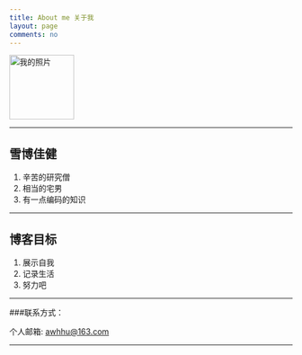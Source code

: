 ```yaml
---
title: About me 关于我
layout: page
comments: no
---
```

<img src="http://c.hiphotos.bdimg.com/album/s%3D550%3Bq%3D90%3Bc%3Dxiangce%2C100%2C100/sign=94eb27adaf6eddc422e7b4fe09e0c7c0/1ad5ad6eddc451da1bd405a3b4fd5266d0163253.jpg?referer=71db8b3d41a98226e1d61e177e32&x=.jpg" alt="我的照片" title="头像" width=115/>

---
## 雪博佳健
1. 辛苦的研究僧
2. 相当的宅男
3. 有一点编码的知识

---
## 博客目标
1. 展示自我
2. 记录生活
3. 努力吧

----
###联系方式：        

个人邮箱: [awhhu@163.com](mailto:awhhu@163.com)

----
